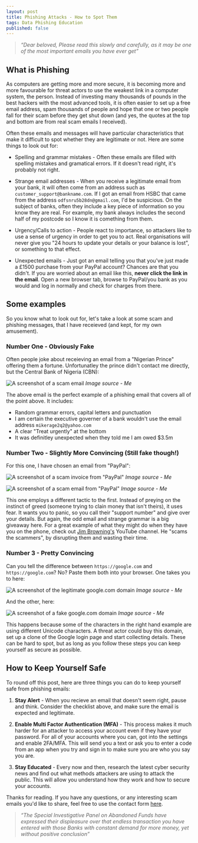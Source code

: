 ```yaml
---
layout: post
title: Phishing Attacks - How to Spot Them
tags: Data Phishing Education
published: false
---
```

> *“Dear beloved, Please read this slowly and carefully, as it may be one of the most important emails you have ever get”*
## What is Phishing
As computers are getting more and more secure, it is becoming more and more favourable for threat actors to use the weakest link in a computer system, the person. Instead of investing many thousands of pounds in the best hackers with the most advanced tools, it is often easier to set up a free email address, spam thousands of people and hope that one or two people fall for their scam before they get shut down (and yes, the quotes at the top and bottom are from real scam emails I received).

Often these emails and messages will have particular characteristics that make it difficult to spot whether they are legitimate or not. Here are some things to look out for:

- Spelling and grammar mistakes - Often these emails are filled with spelling mistakes and gramatical errors. If it doesn't read right, it's probably not right.

- Strange email addresses - When you receive a legitimate email from your bank, it will often come from an address such as `customer_support@bankname.com`. If I got an email from HSBC that came from the address `odfsnru5b28dn@gmail.com`, I'd be suspicious. On the subject of banks, often they include a key piece of information so you know they are real. For example, my bank always includes the second half of my postcode so I know it is comething from them.

- Urgency/Calls to action - People react to importance, so attackers like to use a sense of urgency in order to get you to act. Real organisations will never give you "24 hours to update your details or your balance is lost", or something to that effect.

- Unexpected emails - Just got an email telling you that you've just made a £1500 purchase from your PayPal account? Chances are that you didn't. If you are worried about an email like this, **never click the link in the email**. Open a new browser tab, browse to PayPal/you bank as you would and log in normally and check for charges from there.

## Some examples
So you know what to look out for, let's take a look at some scam and phishing messages, that I have receieved (and kept, for my own amusement).

### Number One - Obviously Fake
Often people joke about receieving an email from a "Nigerian Prince" offering them a fortune. Unfortunatley the prince didn't contact me directly, but the Central Bank of Nigeria (CBN):

![A screenshot of a scam email](https://oliverb21.github.io/blog/img/posts/02_CBN_email.png)
*Image source - Me*

The above email is the perfect example of a phishing email that covers all of the point above. It includes:

- Random grammar errors, capital letters and punctuation
- I am certain the executive governer of a bank wouldn't use the email address `mikerage2q2@yahoo.com`
- A clear "Treat urgently" at the bottom
- It was definitley unexpected when they told me I am owed $3.5m

### Number Two - Slightly More Convincing (Still fake though!)
For this one, I have chosen an email from "PayPal":

![A screenshot of a scam invoice from "PayPal"](https://oliverb21.github.io/blog/img/posts/03_fake_paypal.png)
*Image source - Me*

![A screenshot of a scam email from "PayPal"](https://oliverb21.github.io/blog/img/posts/img/posts/04_fake_paypal_2.png)
*Image source - Me*

This one employs a different tactic to the first. Instead of preying on the instinct of greed (someone trying to clain money that isn't theirs), it uses fear. It wants you to panic, so you call their "support number" and give over your details. But again, the odd email and strange grammar is a big giveaway here. For a great example of what they might do when they have you on the phone, check out [Jim Browning's](https://www.youtube.com/watch?v=FO9mWvJAugQ) YouTube channel. He "scams the scammers", by disrupting them and wasting their time.

### Number 3 - Pretty Convincing

Can you tell the difference between `https://google.com` and `https://gооglе.соm`? No? Paste them both into your browser. One takes you to here:

![A screenshot of the legitimate google.com domain](https://oliverb21.github.io/blog/img/posts/05_google_1.png)
*Image source - Me*

And the other, here:

![A screenshot of a fake google.com domain](https://oliverb21.github.io/blog/img/posts/06_google_2.png)
*Image source - Me*

This happens because some of the characters in the right hand example are using different Unicode characters. A threat actor could buy this domain, set up a clone of the Google login page and start collecting details. These can be hard to spot, but as long as you follow these steps you can keep yourself as secure as possible.

## How to Keep Yourself Safe

To round off this post, here are three things you can do to keep yourself safe from phishing emails:

1. **Stay Alert** - When you recieve an email that doesn't seem right, pause and think. Consider the checklist above, and make sure the email is expected and legitimate.

2. **Enable Multi Factor Authentication (MFA)** - This process makes it much harder for an attacker to access your account even if they have your password. For all of your accounts where you can, got into the settings and enable 2FA/MFA. This will send you a text or ask you to enter a code from an app when you try and sign in to make sure you are who you say you are.

3. **Stay Educated** - Every now and then, research the latest cyber security news and find out what methods attackers are using to attack the public. This will allow you understand how they work and how to secure your accounts.

Thanks for reading. If you have any questions, or any interesting scam emails you'd like to share, feel free to use the contact form [here](https://oliverb21.github.io/blog/contact).

> *“The Special Investigative Panel on Abandoned Funds have expressed their displeasure over that endless transaction you have entered with those Banks with constant demand for more money, yet without positive conclusion”*